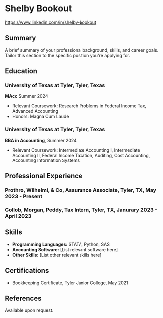 # Shelby Bookout
https://www.linkedin.com/in/shelby-bookout

## Summary
A brief summary of your professional background, skills, and career goals. Tailor this section to the specific position you're applying for.

## Education
### University of Texas at Tyler, Tyler, Texas
**MAcc** Summer 2024
- Relevant Coursework: Research Problems in Federal Income Tax, Advanced Accounting
- Honors: Magna Cum Laude

### University of Texas at Tyler, Tyler, Texas
**BBA in Accounting**, Summer 2024
- Relevant Coursework: Intermediate Accounting I, Intermediate Accounting II, Federal Income Taxation, Auditing, Cost Accounting, Accounting Information Systems

## Professional Experience
### Prothro, Wilhelmi, & Co, Assurance Associate, Tyler, TX, May 2023 - Present

### Gollob, Morgan, Peddy, Tax Intern, Tyler, TX, Janurary 2023 - April 2023

## Skills
- **Programming Languages:** STATA, Python, SAS
- **Accounting Software:** [List relevant software here]
- **Other Skills:** [List other relevant skills here]

## Certifications
- Bookkeeping Certificate, Tyler Junior College, May 2021

## References
Available upon request.
